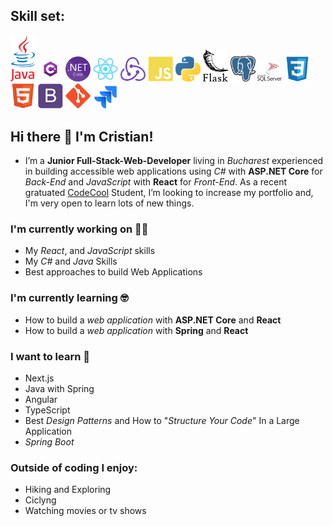 ## Skill set:

<p align="left">

<img src="https://raw.githubusercontent.com/balanc21/balanc21/main/assets/Java_Logo.png" height="auto" width="40">

<img src="https://raw.githubusercontent.com/balanc21/balanc21/main/assets/Csharp_Logo.png" height="auto" width="40">

<img src="https://raw.githubusercontent.com/balanc21/balanc21/main/assets/NET_Core_Logo.png" height="auto" width="40">

<img src="https://raw.githubusercontent.com/balanc21/balanc21/main/assets/react-original.svg" height="auto" width="40">

<img src="https://raw.githubusercontent.com/balanc21/balanc21/main/assets/redux-original.svg" height="auto" width="40">

<img src="https://raw.githubusercontent.com/balanc21/balanc21/main/assets/javascript-plain.svg" height="auto" width="40">

<img src="https://raw.githubusercontent.com/balanc21/balanc21/main/assets/Python-logo-notext.svg" height="auto" width="40">

<img src="https://raw.githubusercontent.com/balanc21/balanc21/main/assets/Flask_logo.svg" height="auto" width="40">

<img src="https://raw.githubusercontent.com/balanc21/balanc21/main/assets/Postgresql_elephant.svg" height="auto" width="40">

<img src="https://raw.githubusercontent.com/balanc21/balanc21/main/assets/microsoft-sql-server-logo-vector.svg" height="auto" width="40">

<img src="https://raw.githubusercontent.com/balanc21/balanc21/main/assets/css3-original.svg" height="auto" width="40">

<img src="https://raw.githubusercontent.com/balanc21/balanc21/main/assets/html5-original.svg" height="auto" width="40">

<img src="https://raw.githubusercontent.com/balanc21/balanc21/main/assets/bootstrap-plain.svg" height="auto" width="40">

<img src="https://raw.githubusercontent.com/balanc21/balanc21/main/assets/git-original.svg" height="auto" width="40">

<img src="https://raw.githubusercontent.com/balanc21/balanc21/main/assets/jira-1.svg" height="auto" width="40">
</p>


## Hi there 👋 I'm Cristian!
- I’m a __Junior Full-Stack-Web-Developer__ living in _Bucharest_ experienced in building accessible web applications using *C#* with __ASP.NET Core__ for _Back-End_ and *JavaScript* with __React__ for _Front-End_. As a recent gratuated [CodeCool](https://codecool.com/ro/?utm_source=Google&utm_medium=CPC&utm_campaign=RO_Search_FS_NS&utm_content=Brand) Student, I’m looking to increase my portfolio and, I'm very open to learn lots of new things.

### I'm currently working on 🧑‍💻
- My _React_, and _JavaScript_ skills
- My _C#_ and _Java_ Skills
- Best approaches to build Web Applications 

### I'm currently learning 🤓
 - How to build a *web application* with __ASP.NET Core__ and __React__
 - How to build a *web application* with __Spring__ and __React__

### I want to learn 🤔
- Next.js
- Java with Spring
- Angular
- TypeScript
- Best _Design Patterns_ and How to "_Structure Your Code_" In a Large Application
- _Spring Boot_

### Outside of coding I enjoy:
- Hiking and Exploring
- Ciclyng
- Watching movies or tv shows
